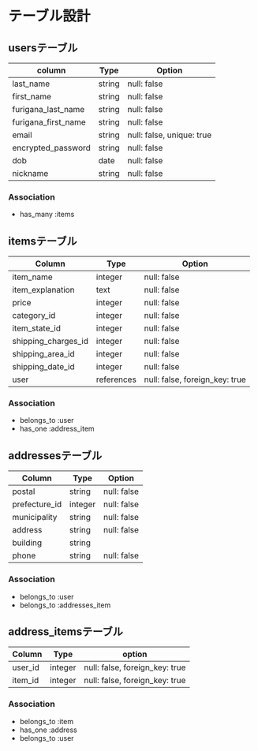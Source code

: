 # テーブル設計

## usersテーブル

| column                  | Type   | Option                    |
| ----------------------- | ------ | ------------------------- |
| last_name               | string | null: false               |
| first_name              | string | null: false               |
| furigana_last_name      | string | null: false               |
| furigana_first_name     | string | null: false               | 
| email                   | string | null: false, unique: true |
| encrypted_password      | string | null: false               |
| dob                     | date   | null: false               |
| nickname                | string | null: false               |

### Association

- has_many :items

## itemsテーブル

| Column              | Type        | Option                         |
| ------------------- | ----------- | ------------------------------ |
| item_name           | integer     | null: false                    |
| item_explanation    | text        | null: false                    |
| price               | integer     | null: false                    |
| category_id         | integer     | null: false                    |
| item_state_id       | integer     | null: false                    |
| shipping_charges_id | integer     | null: false                    |
| shipping_area_id    | integer     | null: false                    |
| shipping_date_id    | integer     | null: false                    |
| user                | references  | null: false, foreign_key: true |

### Association

- belongs_to :user
- has_one :address_item


## addressesテーブル

| Column         | Type    | Option      |
| -------------- | ------- | ----------- |
| postal         | string  | null: false |
| prefecture_id  | integer | null: false |
| municipality   | string  | null: false |
| address        | string  | null: false |
| building       | string  |             |
| phone          | string  | null: false |

### Association

- belongs_to :user
- belongs_to :addresses_item

## address_itemsテーブル

| Column     | Type    | option                         |
| ---------- | ------- | ------------------------------ |
| user_id    | integer | null: false, foreign_key: true |
| item_id    | integer | null: false, foreign_key: true |

### Association
- belongs_to :item
- has_one :address
- belongs_to :user